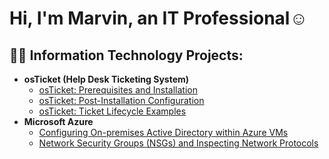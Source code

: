 <h1>Hi, I'm Marvin, an IT Professional</a>☺</h1>

<h2>👨‍💻 Information Technology Projects:</h2>

- <b>osTicket (Help Desk Ticketing System)</b>
  - [osTicket: Prerequisites and Installation](https://github.com/marvrodriguez/osticket-prereqs)
  - [osTicket: Post-Installation Configuration](https://github.com/marvrodriguez//post-install-config)
  - [osTicket: Ticket Lifecycle Examples](https://github.com/marvrodriguez//ticket-lifecycle)
- <b>Microsoft Azure</b>
  - [Configuring On-premises Active Directory within Azure VMs](https://github.com/marvrodriguez//configure-ad)
  - [Network Security Groups (NSGs) and Inspecting Network Protocols](https://github.com/marvrodriguez//azure-network-protocols)
